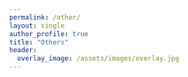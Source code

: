```yaml
---
permalink: /other/
layout: single
author_profile: true
title: "Others"
header:
  overlay_image: /assets/images/overlay.jpg
---
```



